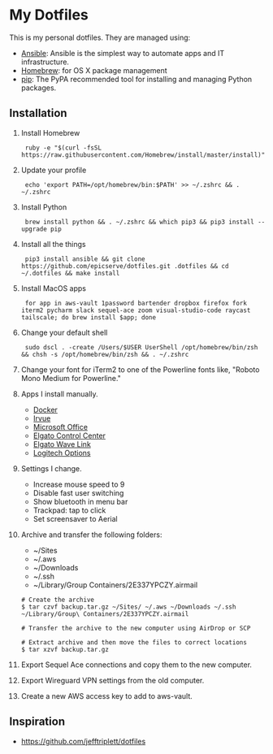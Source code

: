 My Dotfiles
===========

This is my personal dotfiles. They are managed using:

- [Ansible][1]: Ansible is the simplest way to automate apps and IT infrastructure.
- [Homebrew][3]: for OS X package management
- [pip][4]: The PyPA recommended tool for installing and managing Python packages.

Installation
------------

1. Install Homebrew

        ruby -e "$(curl -fsSL https://raw.githubusercontent.com/Homebrew/install/master/install)"

2. Update your profile

        echo 'export PATH=/opt/homebrew/bin:$PATH' >> ~/.zshrc && . ~/.zshrc

3. Install Python

        brew install python && . ~/.zshrc && which pip3 && pip3 install --upgrade pip

4. Install all the things

        pip3 install ansible && git clone https://github.com/epicserve/dotfiles.git .dotfiles && cd ~/.dotfiles && make install

5. Install MacOS apps

        for app in aws-vault 1password bartender dropbox firefox fork iterm2 pycharm slack sequel-ace zoom visual-studio-code raycast tailscale; do brew install $app; done

6. Change your default shell

        sudo dscl . -create /Users/$USER UserShell /opt/homebrew/bin/zsh && chsh -s /opt/homebrew/bin/zsh && . ~/.zshrc

7. Change your font for iTerm2 to one of the Powerline fonts like, "Roboto Mono Medium for Powerline."

8. Apps I install manually.

   - [Docker](https://www.docker.com/products/docker-desktop)
   - [Irvue](https://apps.apple.com/us/app/irvue/id1039633667?mt=12)
   - [Microsoft Office](https://www.office.com/)
   - [Elgato Control Center](https://www.elgato.com/en/downloads)
   - [Elgato Wave Link](https://www.elgato.com/en/downloads)
   - [Logitech Options](https://www.logitech.com/en-us/product/options)

9. Settings I change.

   - Increase mouse speed to 9
   - Disable fast user switching
   - Show bluetooth in menu bar
   - Trackpad: tap to click
   - Set screensaver to Aerial

 10. Archive and transfer the following folders:
     - ~/Sites
     - ~/.aws
     - ~/Downloads
     - ~/.ssh
     - ~/Library/Group Containers/2E337YPCZY.airmail

     ```
     # Create the archive
     $ tar czvf backup.tar.gz ~/Sites/ ~/.aws ~/Downloads ~/.ssh ~/Library/Group\ Containers/2E337YPCZY.airmail

     # Transfer the archive to the new computer using AirDrop or SCP
     
     # Extract archive and then move the files to correct locations
     $ tar xzvf backup.tar.gz
     ```

11. Export Sequel Ace connections and copy them to the new computer.

12. Export Wireguard VPN settings from the old computer.

13. Create a new AWS access key to add to aws-vault.

Inspiration
-----------

- https://github.com/jefftriplett/dotfiles


[1]: http://docs.ansible.com/ansible/
[3]: http://brew.sh/
[4]: https://pip.pypa.io/en/latest/
